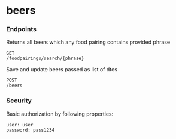 # beers


### Endpoints

Returns all beers which any food pairing contains provided phrase
```
GET
/foodpairings/search/{phrase}
```

Save and update beers passed as list of dtos
```
POST
/beers
```

### Security

Basic authorization by following properties:

```
user: user
password: pass1234
```